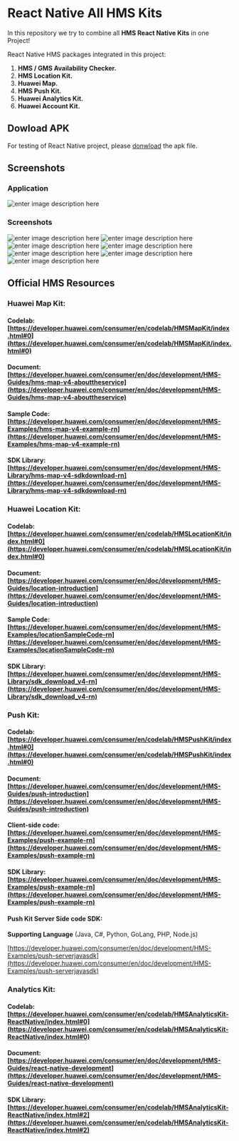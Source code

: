 # React Native All HMS Kits

In this repository we try to combine all **HMS React Native Kits** in one Project!

React Native HMS packages integrated in this project:

1.  **HMS / GMS Availability Checker.**
2.  **HMS Location Kit.**
3.  **Huawei Map.**
4.  **HMS Push Kit.**
5.  **Huawei Analytics Kit.**
6.  **Huawei Account Kit.**

## Dowload APK

For testing of React Native project, please [donwload](https://github.com/salmanyaqoob/React-Native-HMS-All-Kits/raw/master/apks/rn-all-hms-kits-release.apk) the apk file.

## Screenshots

### Application

![enter image description here](./screenshots/RN-All-HMS-Kits.gif)

### Screenshots

![enter image description here](./screenshots/1.jpg)
![enter image description here](./screenshots/2.jpg)
![enter image description here](./screenshots/3.jpg)
![enter image description here](./screenshots/4.jpg)
![enter image description here](./screenshots/5.jpg)
![enter image description here](./screenshots/6.jpg)
![enter image description here](./screenshots/7.jpg)

## Official HMS Resources

### Huawei Map Kit:

#### Codelab:[https://developer.huawei.com/consumer/en/codelab/HMSMapKit/index.html#0](https://developer.huawei.com/consumer/en/codelab/HMSMapKit/index.html#0)

#### Document:[https://developer.huawei.com/consumer/en/doc/development/HMS-Guides/hms-map-v4-abouttheservice](https://developer.huawei.com/consumer/en/doc/development/HMS-Guides/hms-map-v4-abouttheservice)

#### Sample Code:[https://developer.huawei.com/consumer/en/doc/development/HMS-Examples/hms-map-v4-example-rn](https://developer.huawei.com/consumer/en/doc/development/HMS-Examples/hms-map-v4-example-rn)

#### SDK Library: [https://developer.huawei.com/consumer/en/doc/development/HMS-Library/hms-map-v4-sdkdownload-rn](https://developer.huawei.com/consumer/en/doc/development/HMS-Library/hms-map-v4-sdkdownload-rn)

### Huawei Location Kit:

#### Codelab: [https://developer.huawei.com/consumer/en/codelab/HMSLocationKit/index.html#0](https://developer.huawei.com/consumer/en/codelab/HMSLocationKit/index.html#0)

#### Document: [https://developer.huawei.com/consumer/en/doc/development/HMS-Guides/location-introduction](https://developer.huawei.com/consumer/en/doc/development/HMS-Guides/location-introduction)

#### Sample Code: [https://developer.huawei.com/consumer/en/doc/development/HMS-Examples/locationSampleCode-rn](https://developer.huawei.com/consumer/en/doc/development/HMS-Examples/locationSampleCode-rn)

#### SDK Library: [https://developer.huawei.com/consumer/en/doc/development/HMS-Library/sdk_download_v4-rn](https://developer.huawei.com/consumer/en/doc/development/HMS-Library/sdk_download_v4-rn)

### Push Kit:

#### Codelab: [https://developer.huawei.com/consumer/en/codelab/HMSPushKit/index.html#0](https://developer.huawei.com/consumer/en/codelab/HMSPushKit/index.html#0)

#### Document: [https://developer.huawei.com/consumer/en/doc/development/HMS-Guides/push-introduction](https://developer.huawei.com/consumer/en/doc/development/HMS-Guides/push-introduction)

#### Client-side code: [https://developer.huawei.com/consumer/en/doc/development/HMS-Examples/push-example-rn](https://developer.huawei.com/consumer/en/doc/development/HMS-Examples/push-example-rn)

#### SDK Library: [https://developer.huawei.com/consumer/en/doc/development/HMS-Examples/push-example-rn](https://developer.huawei.com/consumer/en/doc/development/HMS-Examples/push-example-rn)

#### Push Kit Server Side code SDK:

**Supporting Language** (Java, C#, Python, GoLang, PHP, Node.js)

[https://developer.huawei.com/consumer/en/doc/development/HMS-Examples/push-serverjavasdk](https://developer.huawei.com/consumer/en/doc/development/HMS-Examples/push-serverjavasdk)

### Analytics Kit:

#### Codelab: [https://developer.huawei.com/consumer/en/codelab/HMSAnalyticsKit-ReactNative/index.html#0](https://developer.huawei.com/consumer/en/codelab/HMSAnalyticsKit-ReactNative/index.html#0)

#### Document: [https://developer.huawei.com/consumer/en/doc/development/HMS-Guides/react-native-development](https://developer.huawei.com/consumer/en/doc/development/HMS-Guides/react-native-development)

#### SDK Library: [https://developer.huawei.com/consumer/en/codelab/HMSAnalyticsKit-ReactNative/index.html#2](https://developer.huawei.com/consumer/en/codelab/HMSAnalyticsKit-ReactNative/index.html#2)
